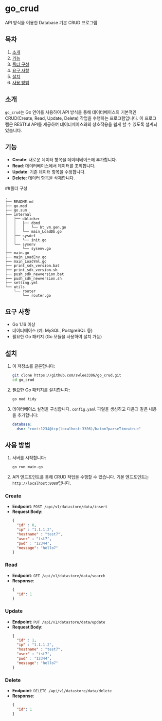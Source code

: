 # go_crud

API 방식을 이용한 Database 기본 CRUD 프로그램

## 목차
1. [소개](#소개)
2. [기능](#기능)
3. [폴더 구성](#폴더-구성)
4. [요구 사항](#요구-사항)
5. [설치](#설치)
6. [사용 방법](#사용-방법)

## 소개

`go_crud`는 Go 언어를 사용하여 API 방식을 통해 데이터베이스의 기본적인 CRUD(Create, Read, Update, Delete) 작업을 수행하는 프로그램입니다. 이 프로그램은 RESTful API를 제공하여 데이터베이스와의 상호작용을 쉽게 할 수 있도록 설계되었습니다.

## 기능

- **Create**: 새로운 데이터 항목을 데이터베이스에 추가합니다.
- **Read**: 데이터베이스에서 데이터를 조회합니다.
- **Update**: 기존 데이터 항목을 수정합니다.
- **Delete**: 데이터 항목을 삭제합니다.


##폴더 구성
```
.
├── README.md
├── go.mod
├── go.sum
├── internal
│   ├── dblinker
│   │   ├── dbmd
│   │   │   └── bt_vm.gen.go
│   │   └── main_LoadDb.go
│   ├── sysdef
│   │   └── init.go
│   └── sysenv
│       └── sysenv.go
├── main.go
├── main_LoadEnv.go
├── main_LoadYml.go
├── print_sdk_version.bat
├── print_sdk_version.sh
├── push_sdk_newversion.bat
├── push_sdk_newversion.sh
├── setting.yml
└── utils
    └── router
        └── router.go
```

## 요구 사항

- Go 1.16 이상
- 데이터베이스 (예: MySQL, PostgreSQL 등)
- 필요한 Go 패키지 (Go 모듈을 사용하여 설치 가능)


## 설치

1. 이 저장소를 클론합니다:
    ```sh
    git clone https://github.com/swlee3306/go_crud.git
    cd go_crud
    ```

2. 필요한 Go 패키지를 설치합니다:
    ```sh
    go mod tidy
    ```

3. 데이터베이스 설정을 구성합니다. `config.yaml` 파일을 생성하고 다음과 같은 내용을 추가합니다:
    ```yaml
    database:
      dsn: "root:1234@tcp(localhost:3306)/baton?parseTime=true"

    ```

## 사용 방법

1. 서버를 시작합니다:
    ```sh
    go run main.go
    ```

2. API 엔드포인트를 통해 CRUD 작업을 수행할 수 있습니다. 기본 엔드포인트는 `http://localhost:8080`입니다.

### Create
- **Endpoint**: `POST /api/v1/datastore/data/insert`
- **Request Body**:
    ```json
    {
      "id" : 0,
      "ip" : "1.1.1.2",
      "hostname" : "test7",
      "user" : "tst7",
      "pwd" : "12344",
      "message": "hello7"
    }
    ```

### Read
- **Endpoint**: `GET /api/v1/datastore/data/search`
- **Response**:
    ```json
    {
      "id": 1
    }
    ```

### Update
- **Endpoint**: `PUT /api/v1/datastore/data/update`
- **Request Body**:
    ```json
    {
      "id" : 1,
      "ip" : "1.1.1.2",
      "hostname" : "test7",
      "user" : "tst7",
      "pwd" : "12344",
      "message": "hello7"
    }
    ```

### Delete
- **Endpoint**: `DELETE /api/v1/datastore/data/delete`
- **Response**:
    ```json
    {
      "id": 1
    }
    ```

